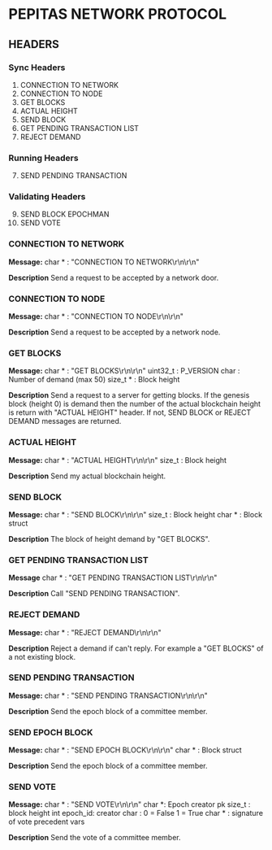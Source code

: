 # PEPITAS NETWORK PROTOCOL

## HEADERS

### Sync Headers
 1. CONNECTION TO NETWORK
 2. CONNECTION TO NODE
 3. GET BLOCKS
 4. ACTUAL HEIGHT
 5. SEND BLOCK
 6. GET PENDING TRANSACTION LIST
 7. REJECT DEMAND
### Running Headers
 7. SEND PENDING TRANSACTION
### Validating Headers
 9. SEND BLOCK EPOCHMAN
 10. SEND VOTE 

### CONNECTION TO NETWORK
**Message:**
char * : "CONNECTION TO NETWORK\r\n\r\n"

**Description**
Send a request to be accepted by a network door.

### CONNECTION TO NODE
**Message:**
char * : "CONNECTION TO NODE\r\n\r\n"

**Description**
Send a request to be accepted by a network node.
### GET BLOCKS
**Message:**
char * : "GET BLOCKS\r\n\r\n"
uint32_t : P_VERSION
char : Number of demand (max 50)
size_t * : Block height

**Description**
Send a request to a server for getting blocks. If the genesis block (height 0) is demand then the number of the actual blockchain height is return with "ACTUAL HEIGHT" header. If not, SEND BLOCK or REJECT DEMAND messages are returned.
### ACTUAL HEIGHT
**Message:**
char * : "ACTUAL HEIGHT\r\n\r\n"
size_t : Block height

**Description**
Send my actual blockchain height.
### SEND BLOCK
**Message:**
char * : "SEND BLOCK\r\n\r\n"
size_t : Block height
char * : Block struct

**Description**
The block of height demand by "GET BLOCKS".
### GET PENDING TRANSACTION LIST
**Message**
char * : "GET PENDING TRANSACTION LIST\r\n\r\n"

**Description**
Call "SEND PENDING TRANSACTION".
### REJECT DEMAND
**Message:**
char * : "REJECT DEMAND\r\n\r\n"

**Description**
Reject a demand if can't reply. For example a "GET BLOCKS" of a not existing block.
### SEND PENDING TRANSACTION
**Message:**
char * : "SEND PENDING TRANSACTION\r\n\r\n"

**Description**
Send the epoch block of a committee member.
### SEND EPOCH BLOCK
**Message:**
char * : "SEND EPOCH BLOCK\r\n\r\n"
char * : Block struct

**Description**
Send the epoch block of a committee member.

### SEND VOTE
**Message:**
char * : "SEND VOTE\r\n\r\n"
char *: Epoch creator pk
size_t : block height
int  epoch_id: creator
char : 0 = False 1 = True 
char * : signature of vote precedent vars

**Description**
Send the vote of a committee member.